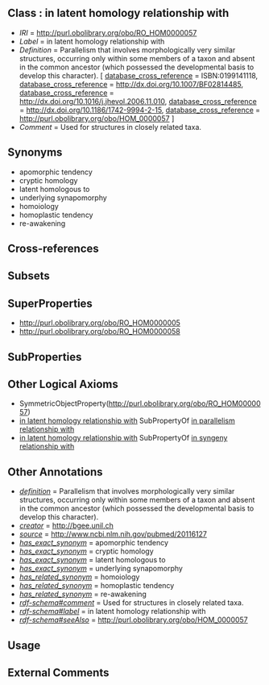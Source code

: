 
## Class : in latent homology relationship with

 * *IRI* = http://purl.obolibrary.org/obo/RO_HOM0000057
 * *Label* = in latent homology relationship with
 * *Definition* = Parallelism that involves morphologically very similar structures, occurring only within some members of a taxon and absent in the common ancestor (which possessed the developmental basis to develop this character). [ [database_cross_reference](../../ef/oboInOwl#hasDbXref.md) = ISBN:0199141118, [database_cross_reference](../../ef/oboInOwl#hasDbXref.md) = http://dx.doi.org/10.1007/BF02814485, [database_cross_reference](../../ef/oboInOwl#hasDbXref.md) = http://dx.doi.org/10.1016/j.jhevol.2006.11.010, [database_cross_reference](../../ef/oboInOwl#hasDbXref.md) = http://dx.doi.org/10.1186/1742-9994-2-15, [database_cross_reference](../../ef/oboInOwl#hasDbXref.md) = http://purl.obolibrary.org/obo/HOM_0000057 ]
 * *Comment* = Used for structures in closely related taxa.

## Synonyms

 * apomorphic tendency
 * cryptic homology
 * latent homologous to
 * underlying synapomorphy
 * homoiology
 * homoplastic tendency
 * re-awakening

## Cross-references


## Subsets


## SuperProperties

 * <http://purl.obolibrary.org/obo/RO_HOM0000005>
 * <http://purl.obolibrary.org/obo/RO_HOM0000058>

## SubProperties


## Other Logical Axioms

 * SymmetricObjectProperty(<http://purl.obolibrary.org/obo/RO_HOM0000057>)
 * [in latent homology relationship with](../../RO/57/RO_HOM0000057.md) SubPropertyOf [in parallelism relationship with](../../RO/05/RO_HOM0000005.md)
 * [in latent homology relationship with](../../RO/57/RO_HOM0000057.md) SubPropertyOf [in syngeny relationship with](../../RO/58/RO_HOM0000058.md)

## Other Annotations

 * *[definition](../../IAO/15/IAO_0000115.md)* = Parallelism that involves morphologically very similar structures, occurring only within some members of a taxon and absent in the common ancestor (which possessed the developmental basis to develop this character).
 * *[creator](../../or/creator.md)* = http://bgee.unil.ch
 * *[source](../../ce/source.md)* = http://www.ncbi.nlm.nih.gov/pubmed/20116127
 * *[has_exact_synonym](../../ym/oboInOwl#hasExactSynonym.md)* = apomorphic tendency
 * *[has_exact_synonym](../../ym/oboInOwl#hasExactSynonym.md)* = cryptic homology
 * *[has_exact_synonym](../../ym/oboInOwl#hasExactSynonym.md)* = latent homologous to
 * *[has_exact_synonym](../../ym/oboInOwl#hasExactSynonym.md)* = underlying synapomorphy
 * *[has_related_synonym](../../ym/oboInOwl#hasRelatedSynonym.md)* = homoiology
 * *[has_related_synonym](../../ym/oboInOwl#hasRelatedSynonym.md)* = homoplastic tendency
 * *[has_related_synonym](../../ym/oboInOwl#hasRelatedSynonym.md)* = re-awakening
 * *[rdf-schema#comment](../../nt/rdf-schema#comment.md)* = Used for structures in closely related taxa.
 * *[rdf-schema#label](../../el/rdf-schema#label.md)* = in latent homology relationship with
 * *[rdf-schema#seeAlso](../../so/rdf-schema#seeAlso.md)* = http://purl.obolibrary.org/obo/HOM_0000057

## Usage


## External Comments

